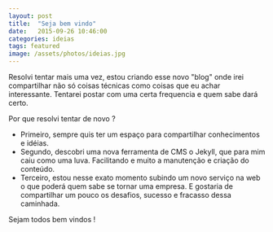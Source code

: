 ```yaml
---
layout: post
title:  "Seja bem vindo"
date:   2015-09-26 10:46:00
categories: ideias
tags: featured
image: /assets/photos/ideias.jpg
---
```

Resolvi tentar mais uma vez, estou criando esse novo "blog" onde irei compartilhar não só coisas técnicas como coisas que eu achar interessante. Tentarei postar com uma certa frequencia e quem sabe dará certo.

Por que resolvi tentar de novo ? 

- Primeiro, sempre quis ter um espaço para compartilhar conhecimentos e idéias. 
- Segundo, descobri uma nova ferramenta de CMS o Jekyll, que para mim caiu como uma luva. Facilitando e muito a manutenção e criação do conteúdo.
- Terceiro, estou nesse exato momento subindo um novo serviço na web o que poderá quem sabe se tornar uma empresa. E gostaria de compartilhar um pouco os desafios, sucesso e fracasso dessa caminhada.

Sejam todos bem vindos !
